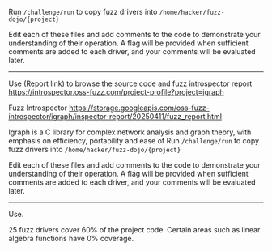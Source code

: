 Run `/challenge/run` to copy fuzz drivers into `/home/hacker/fuzz-dojo/{project}`

Edit each of these files and add comments to the code to demonstrate your understanding of their operation. A flag will be provided when sufficient comments are added to each driver, and your comments will be evaluated later.

---

Use (Report link) to browse the source code and fuzz introspector report https://introspector.oss-fuzz.com/project-profile?project=igraph

Fuzz Introspector
https://storage.googleapis.com/oss-fuzz-introspector/igraph/inspector-report/20250411/fuzz_report.html

Igraph is a C library for complex network analysis and graph theory, with emphasis on efficiency, portability and ease of Run `/challenge/run` to copy fuzz drivers into `/home/hacker/fuzz-dojo/{project}`

Edit each of these files and add comments to the code to demonstrate your understanding of their operation. A flag will be provided when sufficient comments are added to each driver, and your comments will be evaluated later.

---

Use.

25 fuzz drivers cover 60% of the project code.  Certain areas such as linear algebra functions have 0% coverage.
